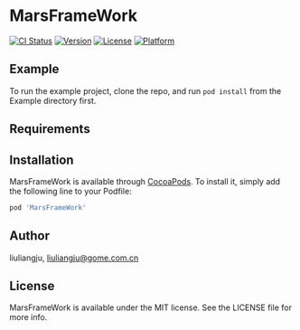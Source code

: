 # MarsFrameWork

[![CI Status](https://img.shields.io/travis/liuliangju/MarsFrameWork.svg?style=flat)](https://travis-ci.org/liuliangju/MarsFrameWork)
[![Version](https://img.shields.io/cocoapods/v/MarsFrameWork.svg?style=flat)](https://cocoapods.org/pods/MarsFrameWork)
[![License](https://img.shields.io/cocoapods/l/MarsFrameWork.svg?style=flat)](https://cocoapods.org/pods/MarsFrameWork)
[![Platform](https://img.shields.io/cocoapods/p/MarsFrameWork.svg?style=flat)](https://cocoapods.org/pods/MarsFrameWork)

## Example

To run the example project, clone the repo, and run `pod install` from the Example directory first.

## Requirements

## Installation

MarsFrameWork is available through [CocoaPods](https://cocoapods.org). To install
it, simply add the following line to your Podfile:

```ruby
pod 'MarsFrameWork'
```

## Author

liuliangju, liuliangju@gome.com.cn

## License

MarsFrameWork is available under the MIT license. See the LICENSE file for more info.
